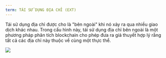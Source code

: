 ```yaml
---
term: TÁI SỬ DỤNG ĐỊA CHỈ (EXT)
---
```


Tái sử dụng địa chỉ được cho là "bên ngoài" khi nó xảy ra qua nhiều giao dịch khác nhau. Trong cấu hình này, tái sử dụng địa chỉ bên ngoài là một phương pháp phân tích blockchain cho phép đưa ra giả thuyết hợp lý rằng tất cả các địa chỉ này thuộc về cùng một thực thể.

![](../../dictionnaire/assets/27.png)